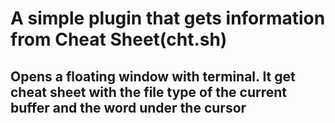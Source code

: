 # A simple plugin that gets information from Cheat Sheet(cht.sh)
## Opens a floating window with terminal. It get cheat sheet with the file type of the current buffer and the word under the cursor
